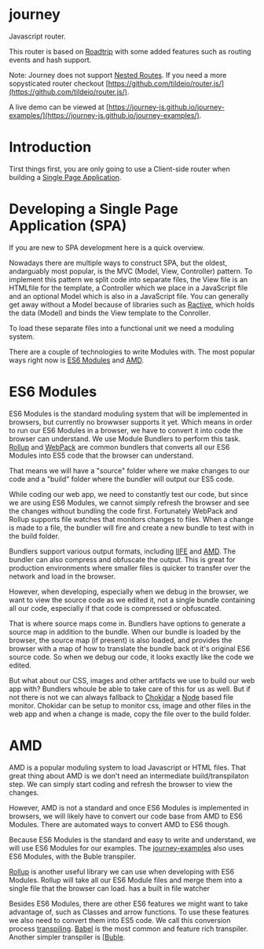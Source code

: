 # journey
Javascript router.

This router is based on [Roadtrip](https://github.com/Rich-Harris/roadtrip) with some added features such as routing events and hash support.

Note: Journey does not support [Nested Routes](). If you need a more sopysticated router checkout [https://github.com/tildeio/router.js/](https://github.com/tildeio/router.js/).

A live demo can be viewed at [https://journey-js.github.io/journey-examples/](https://journey-js.github.io/journey-examples/).

# Introduction

Tirst things first, you are only going to use a Client-side router when building a [Single Page Application](https://en.wikipedia.org/wiki/Single-page_application).

# Developing a Single Page Application (SPA)
If you are new to SPA development here is a quick overview.

Nowadays there are multiple ways to construct SPA, but the oldest, andarguably most popular, is the MVC (Model, View, Controller) pattern. To implement this pattern we split code into separate files, the View file is an HTMLfile for the template, a Controller which we place in a JavaScript file and an optional Model which is also in a JavaScript file. You can generally get away without a Model because of libraries such as [Ractive](TODO), which holds the data (Model) and binds the View template to the Conroller.

To load these separate files into a functional unit we need a moduling system.

There  are a couple of technologies to write Modules with. The most popular ways right now is [ES6 Modules](TODO) and [AMD](TODO).

# ES6 Modules

ES6 Modules is the standard moduling system that will be implemented in browsers, but currently no browwser supports it yet. Which means in order to run our ES6 Modules in a browser, we have to convert it into code the browser can understand. We use Module Bundlers to perform this task. [Rollup](TODO) and [WebPack](TODO) are common bundlers that converts all our ES6 Modules into ES5 code that the browser can understand.

That means we will have a "source" folder where we make changes to our code and a "build" folder where the bundler will output our ES5 code.

While coding our web app, we need to constantly test our code, but since we are using ES6 Modules, we cannot simply refresh the browser and see the changes without bundling the code first.  Fortunately WebPack and Rollup supports file watches that monitors changes to files. When a change is made to a file, the bundler will fire and create a new bundle to test with in the build folder.

Bundlers support various output formats, including [IIFE]() and [AMD](). The bundler can also compress and obfuscate the output. This is great for production environments where smaller files is quicker to transfer over the network and load in the browser. 

However, when developing, especially when we debug in the browser, we want to view the source code as we edited it, not a single bundle containing all our code, especially if that code is compressed or obfuscated.

That is where source maps come in. Bundlers have options to generate a source map in addition to the bundle. When our bundle is loaded by the browser, the source map (if present) is also loaded, and provides the browser with a map of how to translate the bundle back ot it's original ES6 source code. So when we debug our code, it looks exactly like the code we edited.

But what about our CSS, images and other artifacts we use to build our web app with? Bundlers whoule be able to take care of this for us as well. But if not there is not we can always fallback to [Chokidar](TODO) a [Node](TODO) based file monitor. Chokidar can be setup to monitor css, image and other files in the web app and when a change is made, copy the file over to the build folder.

# AMD
AMD is a popular moduling system to load Javascript or HTML files. That great thing about AMD is we don't need an intermediate build/transpilaton step. We can simply start coding and refresh the browser to view the changes.

However, AMD is not a standard and once ES6 Modules is implemented in browsers, we will likely have to convert our code base from AMD to ES6 Modules. There are automated ways to convert AMD to ES6 though.

Because ES6 Modules is the standard and easy to write and understand, we will use ES6 Modules for our examples. The [journey-examples](TODO) also uses ES6 Modules, with the Buble transpiler.

[Rollup](Rollup) is another useful library we can use when developing with ES6 Modules. Rollup will take all our ES6 Module files and merge them into a single file that the browser can load. has a built in file watcher

Besides ES6 Modules, there are other ES6 features we might want to take advantage of, such as Classes and arrow functions. To use these features we also need to convert them into ES5 code. We call this conversion process [transpiling](TODO). [Babel](TODO) is the most common and feature rich transpiler. Another simpler transpiler is [[Buble](TODO).
